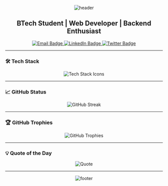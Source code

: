 <!-- Animated Header -->
<p align="center">
  <img src="https://capsule-render.vercel.app/api?type=waving&color=0e75b6&height=100&section=header&text=Hi%20there!%20I'm%20Subh%20Aush%20Singh&fontAlign=50&fontColor=ffffff&fontSize=24" alt="header" />
</p>

<!-- Introduction -->
<h2 align="center"> BTech Student | Web Developer | Backend Enthusiast</h2>

<p align="center">
  <a href="mailto:subhaushsingh@gmail.com">
    <img src="https://img.shields.io/badge/Email-subhaushsingh@gmail.com-D14836?style=for-the-badge&logo=gmail&logoColor=white" alt="Email Badge"/>
  </a>
  <a href="https://www.linkedin.com/in/subh-aush-singh-2198512ab" target="_blank">
    <img src="https://img.shields.io/badge/LinkedIn-Subh%20Aush%20Singh-0077B5?style=for-the-badge&logo=linkedin&logoColor=white" alt="LinkedIn Badge"/>
  </a>
  <a href="https://x.com/aush_subh?t=3QN5FbnLcXsznjzcFIuWCA&s=08" target="_blank">
    <img src="https://img.shields.io/badge/Twitter-@aush_subh-1DA1F2?style=for-the-badge&logo=twitter&logoColor=white" alt="Twitter Badge"/>
  </a>
</p>

---

### 🛠️ Tech Stack

<p align="center">
  <img src="https://skillicons.dev/icons?i=html,css,js,react,nodejs,express,python,mongodb,c" alt="Tech Stack Icons"/>
</p>

---

### 📈 GitHub Status

<p align="center">
  <img src="https://github-readme-streak-stats.herokuapp.com/?user=subhaushsingh&theme=radical" alt="GitHub Streak"/>
</p>

---

### 🏆 GitHub Trophies

<p align="center">
  <img src="https://github-profile-trophy.vercel.app/?username=subhaushsingh&theme=radical&no-frame=true&margin-w=10" alt="GitHub Trophies"/>
</p>

---

### 💡 Quote of the Day

<p align="center">
  <img src="https://quotes-github-readme.vercel.app/api?type=horizontal&theme=radical" alt="Quote"/>
</p>

---

<!-- Footer -->
<p align="center">
  <img src="https://capsule-render.vercel.app/api?type=waving&color=0e75b6&height=100&section=footer" alt="footer" />
</p>
